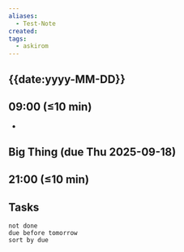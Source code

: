 ```yaml
---
aliases:
  - Test-Note
created:
tags:
  - askirom
---
```

## {{date:yyyy-MM-DD}}
## 09:00 (≤10 min)
- 

## Big Thing (due Thu 2025-09-18)



## 21:00 (≤10 min)



## Tasks
```tasks
not done
due before tomorrow
sort by due
```
